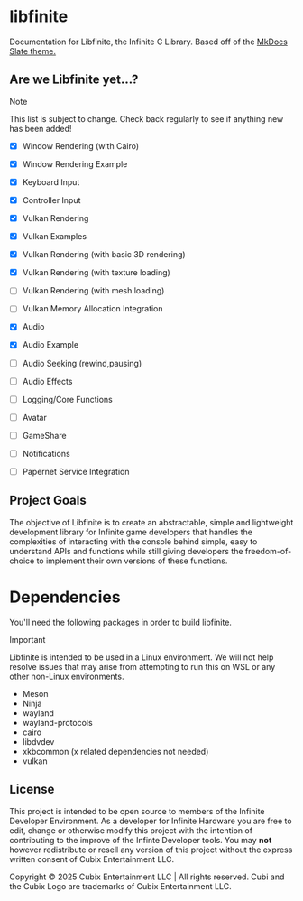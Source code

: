 # libfinite
Documentation for Libfinite, the Infinite C Library. Based off of the [MkDocs Slate theme.](https://github.com/mkdocs/mkdocs-bootswatch)

## Are we Libfinite yet...?
> [!NOTE]
> This list is subject to change. Check back regularly to see if anything new has been added!

- [x] Window Rendering (with Cairo)
- [x] Window Rendering Example
- [x] Keyboard Input
- [x] Controller Input
- [x] Vulkan Rendering
- [x] Vulkan Examples
- [x] Vulkan Rendering (with basic 3D rendering)
- [x] Vulkan Rendering (with texture loading)
- [ ] Vulkan Rendering (with mesh loading)
- [ ] Vulkan Memory Allocation Integration
- [x] Audio
- [x] Audio Example
- [ ] Audio Seeking (rewind,pausing)
- [ ] Audio Effects
- [ ] Logging/Core Functions
- [ ] Avatar
- [ ] GameShare
- [ ] Notifications
- [ ] Papernet Service Integration
  

## Project Goals
The objective of Libfinite is to create an abstractable, simple and lightweight development library for Infinite game developers that handles the complexities of interacting with the console behind simple, easy to understand APIs and functions while still giving developers the freedom-of-choice to implement their own versions of these functions.

# Dependencies
You'll need the following packages in order to build libfinite.
> [!IMPORTANT]
> Libfinite is intended to be used in a Linux environment. We will not help resolve issues that may arise from attempting to run this on WSL or any other non-Linux environments.

- Meson
- Ninja
- wayland
- wayland-protocols
- cairo
- libdvdev
- xkbcommon (x related dependencies not needed)
- vulkan


## License
This project is intended to be open source to members of the Infinite Developer Environment. As a developer for Infinite Hardware you are free to edit, change or otherwise modify this project with the intention of contributing to the improve of the Infinte Developer tools. You may **not** however redistribute or resell any version of this project without the express written consent of Cubix Entertainment LLC.

Copyright © 2025 Cubix Entertainment LLC | All rights reserved. Cubi and the Cubix Logo are trademarks of Cubix Entertainment LLC.
